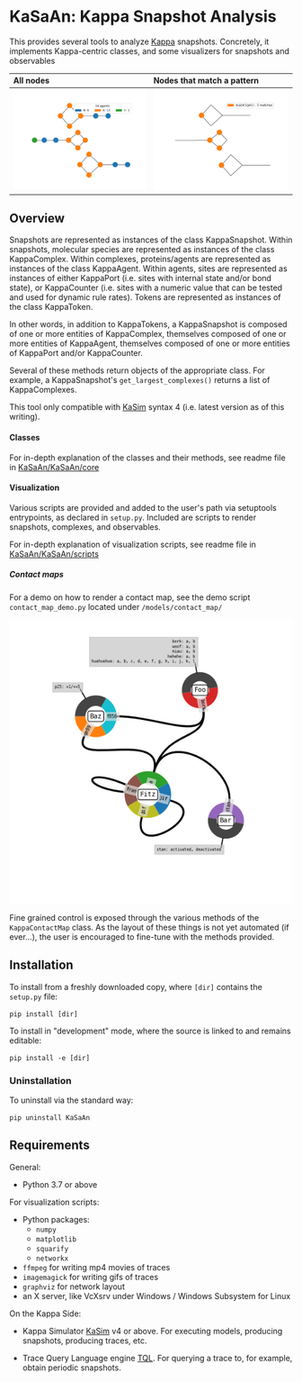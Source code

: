 # KaSaAn: Kappa Snapshot Analysis

This provides several tools to analyze [Kappa](https://kappalanguage.org/) snapshots. Concretely, it implements Kappa-centric classes, and some visualizers for snapshots and observables

All nodes                           | Nodes that match a pattern
:-----------------------------------|:-----------------------------------------
![](./models/kite_snap_network.png) | ![](./models/kite_snap_network_0.png)


## Overview
Snapshots are represented as instances of the class KappaSnapshot. Within snapshots, molecular species are represented as instances of the class KappaComplex. Within complexes, proteins/agents are represented as instances of the class KappaAgent. Within agents, sites are represented as instances of either KappaPort (i.e. sites with internal state and/or bond state), or KappaCounter (i.e. sites with a numeric value that can be tested and used for dynamic rule rates). Tokens are represented as instances of the class KappaToken.

In other words, in addition to KappaTokens, a KappaSnapshot is composed of one or more entities of KappaComplex, themselves composed of one or more entities of KappaAgent, themselves composed of one or more entities of KappaPort and/or KappaCounter.

Several of these methods return objects of the appropriate class. For example, a KappaSnapshot's `get_largest_complexes()` returns a list of KappaComplexes. 

This tool only compatible with [KaSim](https://github.com/Kappa-Dev/KaSim/) syntax 4 (i.e. latest version as of this writing).

#### Classes
For in-depth explanation of the classes and their methods, see readme file in [KaSaAn/KaSaAn/core](./KaSaAn/core/README.md)

#### Visualization
Various scripts are provided and added to the user's path via setuptools entrypoints, as declared in `setup.py`. Included are scripts to render snapshots, complexes, and observables.
 
For in-depth explanation of visualization scripts, see readme file in [KaSaAn/KaSaAn/scripts](./KaSaAn/scripts/README.md)

##### Contact maps
For a demo on how to render a contact map, see the demo script `contact_map_demo.py` located under `/models/contact_map/`

![ContactMap](./models/contact_map/contact_map.png)

Fine grained control is exposed through the various methods of the `KappaContactMap` class. As the layout of these things is not yet automated (if ever...), the user is encouraged to fine-tune with the methods provided. 


## Installation
To install from a freshly downloaded copy, where `[dir]` contains the `setup.py` file:
```
pip install [dir]
```

To install in "development" mode, where the source is linked to and remains editable:
```
pip install -e [dir]
```

### Uninstallation
To uninstall via the standard way:
```
pip uninstall KaSaAn
```

## Requirements
General:
* Python 3.7 or above

For visualization scripts:
* Python packages:
  * `numpy`
  * `matplotlib`
  * `squarify`
  * `networkx`
* `ffmpeg` for writing mp4 movies of traces
* `imagemagick` for writing gifs of traces
* `graphviz` for network layout
* an X server, like VcXsrv under Windows / Windows Subsystem for Linux

On the Kappa Side:
* Kappa Simulator [KaSim](https://github.com/Kappa-Dev/KaSim) v4 or above.
For executing models, producing snapshots, producing traces, etc.

* Trace Query Language engine [TQL](https://github.com/jonathan-laurent/Kappa-TQL).
For querying a trace to, for example, obtain periodic snapshots.


